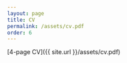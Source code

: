 ```yaml
---
layout: page
title: CV
permalink: /assets/cv.pdf
order: 6
---
```


[4-page CV]({{ site.url }}/assets/cv.pdf)
